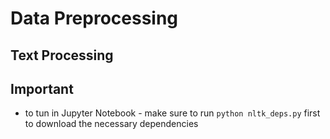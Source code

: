 # Data Preprocessing

## Text Processing

## Important
- to tun in Jupyter Notebook - make sure to run `python nltk_deps.py` first to download the necessary dependencies